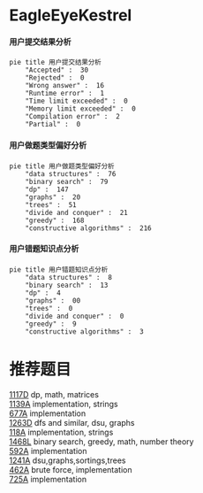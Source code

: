 # EagleEyeKestrel

<!-- tabs:start -->



#### **用户提交结果分析**

```mermaid
pie title 用户提交结果分析
    "Accepted" :  30
    "Rejected" :  0
    "Wrong answer" :  16
    "Runtime error" :  1
    "Time limit exceeded" :  0
    "Memory limit exceeded" :  0
    "Compilation error" :  2
    "Partial" :  0
```

#### **用户做题类型偏好分析**

```mermaid
pie title 用户做题类型偏好分析
    "data structures" :  76
    "binary search" :  79
    "dp" :  147
    "graphs" :  20
    "trees" :  51
    "divide and conquer" :  21
    "greedy" :  168
    "constructive algorithms" :  216
```
#### **用户错题知识点分析**

```mermaid
pie title 用户错题知识点分析
    "data structures" :  8
    "binary search" :  13
    "dp" :  4
    "graphs" :  00
    "trees" :  0
    "divide and conquer" :  0
    "greedy" :  9
    "constructive algorithms" :  3
```



<!-- tabs:end -->
# 推荐题目
[1117D](https://codeforces.com/contest/1117/problem/D)		dp,
                        math,
                        matrices		  
[1139A](https://codeforces.com/contest/1139/problem/A)		implementation,
                        strings		  
[677A](https://codeforces.com/contest/677/problem/A)		implementation		  
[1263D](https://codeforces.com/contest/1263/problem/D)		dfs and similar,
                        dsu,
                        graphs		  
[118A](https://codeforces.com/contest/118/problem/A)		implementation,
                        strings		  
[1468L](https://codeforces.com/contest/1468/problem/L)		binary search,
                        greedy,
                        math,
                        number theory		  
[592A](https://codeforces.com/contest/592/problem/A)		implementation		  
[1241A](https://codeforces.com/contest/1241/problem/A)		dsu,graphs,sortings,trees		  
[462A](https://codeforces.com/contest/462/problem/A)		brute force,
                        implementation		  
[725A](https://codeforces.com/contest/725/problem/A)		implementation		  
